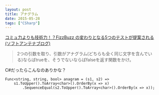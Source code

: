 ```yaml
---
layout: post
title: アナグラム
date: 2015-05-28
tags: ["CSharp"]
---
```


[コミュ力よりも技術力！？FizzBuzz の変わりとなる5つのテストが提案される(ソフトアンテナブログ)](http://www.softantenna.com/wp/software/fizzbuzz-alternatives/)

> 2つの引数を取り、引数がアナグラム(どちらも全く同じ文字を含んでいる)ならばtrueを、そうでないならばfalseを返す関数をかけ。

C#だったらこんなのありかな？

    Func<string, string, bool> anagram = (s1, s2) => 
        s1.ToUpper().ToArray<char>().OrderBy(x => x)
            .SequenceEqual(s2.ToUpper().ToArray<char>().OrderBy(x => x));
    